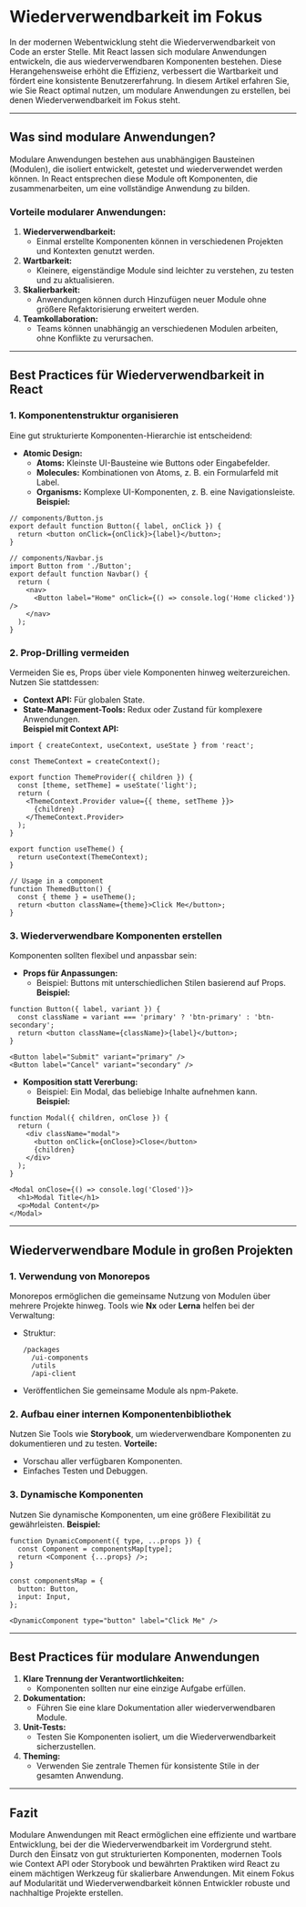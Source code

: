 # **Wiederverwendbarkeit im Fokus**
In der modernen Webentwicklung steht die Wiederverwendbarkeit von Code an erster Stelle. Mit React lassen sich modulare Anwendungen entwickeln, die aus wiederverwendbaren Komponenten bestehen. Diese Herangehensweise erhöht die Effizienz, verbessert die Wartbarkeit und fördert eine konsistente Benutzererfahrung. In diesem Artikel erfahren Sie, wie Sie React optimal nutzen, um modulare Anwendungen zu erstellen, bei denen Wiederverwendbarkeit im Fokus steht.

---
## **Was sind modulare Anwendungen?**
Modulare Anwendungen bestehen aus unabhängigen Bausteinen (Modulen), die isoliert entwickelt, getestet und wiederverwendet werden können. In React entsprechen diese Module oft Komponenten, die zusammenarbeiten, um eine vollständige Anwendung zu bilden.
### **Vorteile modularer Anwendungen:**
1. **Wiederverwendbarkeit:**    
    - Einmal erstellte Komponenten können in verschiedenen Projekten und Kontexten genutzt werden.        
2. **Wartbarkeit:**    
    - Kleinere, eigenständige Module sind leichter zu verstehen, zu testen und zu aktualisieren.   
3. **Skalierbarkeit:**    
    - Anwendungen können durch Hinzufügen neuer Module ohne größere Refaktorisierung erweitert werden.        
4. **Teamkollaboration:**    
    - Teams können unabhängig an verschiedenen Modulen arbeiten, ohne Konflikte zu verursachen.       
---
## **Best Practices für Wiederverwendbarkeit in React**
### **1. Komponentenstruktur organisieren**
Eine gut strukturierte Komponenten-Hierarchie ist entscheidend:
- **Atomic Design:**    
    - **Atoms:** Kleinste UI-Bausteine wie Buttons oder Eingabefelder.        
    - **Molecules:** Kombinationen von Atoms, z. B. ein Formularfeld mit Label.        
    - **Organisms:** Komplexe UI-Komponenten, z. B. eine Navigationsleiste.       
**Beispiel:**
```
// components/Button.js
export default function Button({ label, onClick }) {
  return <button onClick={onClick}>{label}</button>;
}

// components/Navbar.js
import Button from './Button';
export default function Navbar() {
  return (
    <nav>
      <Button label="Home" onClick={() => console.log('Home clicked')} />
    </nav>
  );
}
```
### **2. Prop-Drilling vermeiden**
Vermeiden Sie es, Props über viele Komponenten hinweg weiterzureichen. Nutzen Sie stattdessen:
- **Context API:** Für globalen State.    
- **State-Management-Tools:** Redux oder Zustand für komplexere Anwendungen.   
**Beispiel mit Context API:**
```
import { createContext, useContext, useState } from 'react';

const ThemeContext = createContext();

export function ThemeProvider({ children }) {
  const [theme, setTheme] = useState('light');
  return (
    <ThemeContext.Provider value={{ theme, setTheme }}>
      {children}
    </ThemeContext.Provider>
  );
}

export function useTheme() {
  return useContext(ThemeContext);
}

// Usage in a component
function ThemedButton() {
  const { theme } = useTheme();
  return <button className={theme}>Click Me</button>;
}
```
### **3. Wiederverwendbare Komponenten erstellen**
Komponenten sollten flexibel und anpassbar sein:
- **Props für Anpassungen:**    
    - Beispiel: Buttons mit unterschiedlichen Stilen basierend auf Props. 
**Beispiel:**
```
function Button({ label, variant }) {
  const className = variant === 'primary' ? 'btn-primary' : 'btn-secondary';
  return <button className={className}>{label}</button>;
}

<Button label="Submit" variant="primary" />
<Button label="Cancel" variant="secondary" />
```
- **Komposition statt Vererbung:**    
    - Beispiel: Ein Modal, das beliebige Inhalte aufnehmen kann.       
**Beispiel:**
```
function Modal({ children, onClose }) {
  return (
    <div className="modal">
      <button onClick={onClose}>Close</button>
      {children}
    </div>
  );
}

<Modal onClose={() => console.log('Closed')}>
  <h1>Modal Title</h1>
  <p>Modal Content</p>
</Modal>
```
---
## **Wiederverwendbare Module in großen Projekten**
### **1. Verwendung von Monorepos**
Monorepos ermöglichen die gemeinsame Nutzung von Modulen über mehrere Projekte hinweg. Tools wie **Nx** oder **Lerna** helfen bei der Verwaltung:
- Struktur:    
    ```
    /packages
      /ui-components
      /utils
      /api-client
    ```    
- Veröffentlichen Sie gemeinsame Module als npm-Pakete.   
### **2. Aufbau einer internen Komponentenbibliothek**
Nutzen Sie Tools wie **Storybook**, um wiederverwendbare Komponenten zu dokumentieren und zu testen.
**Vorteile:**
- Vorschau aller verfügbaren Komponenten.    
- Einfaches Testen und Debuggen.    
### **3. Dynamische Komponenten**
Nutzen Sie dynamische Komponenten, um eine größere Flexibilität zu gewährleisten.
**Beispiel:**
```
function DynamicComponent({ type, ...props }) {
  const Component = componentsMap[type];
  return <Component {...props} />;
}

const componentsMap = {
  button: Button,
  input: Input,
};

<DynamicComponent type="button" label="Click Me" />
```
---
## **Best Practices für modulare Anwendungen**
1. **Klare Trennung der Verantwortlichkeiten:**    
    - Komponenten sollten nur eine einzige Aufgabe erfüllen.        
2. **Dokumentation:**    
    - Führen Sie eine klare Dokumentation aller wiederverwendbaren Module.        
3. **Unit-Tests:**    
    - Testen Sie Komponenten isoliert, um die Wiederverwendbarkeit sicherzustellen.        
4. **Theming:**    
    - Verwenden Sie zentrale Themen für konsistente Stile in der gesamten Anwendung.
---
## **Fazit**
Modulare Anwendungen mit React ermöglichen eine effiziente und wartbare Entwicklung, bei der die Wiederverwendbarkeit im Vordergrund steht. Durch den Einsatz von gut strukturierten Komponenten, modernen Tools wie Context API oder Storybook und bewährten Praktiken wird React zu einem mächtigen Werkzeug für skalierbare Anwendungen. Mit einem Fokus auf Modularität und Wiederverwendbarkeit können Entwickler robuste und nachhaltige Projekte erstellen.